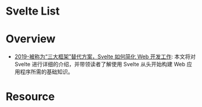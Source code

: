 # Svelte List

# Overview

- [2019-被称为“三大框架”替代方案，Svelte 如何简化 Web 开发工作](https://mp.weixin.qq.com/s/5Y822yLWy0Kp-OqgyQx7NQ): 本文将对 Svelte 进行详细的介绍，并带领读者了解使用 Svelte 从头开始构建 Web 应用程序所需的基础知识。

# Resource
